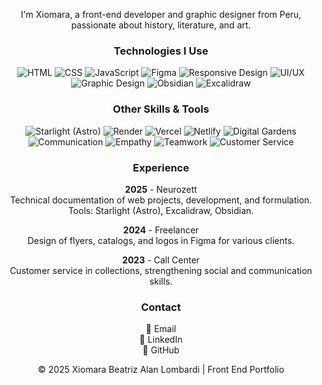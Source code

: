 
<!-- Short description -->
<p align="center">
  I'm Xiomara, a front-end developer and graphic designer from Peru, passionate about history, literature, and art.
</p>

<!-- Technologies section -->
<h3 align="center">Technologies I Use</h3>
<p align="center">
  <img src="https://img.shields.io/badge/HTML-E34F26.svg?logo=html5&logoColor=white" alt="HTML" />
  <img src="https://img.shields.io/badge/CSS-1572B6.svg?logo=css3&logoColor=white" alt="CSS" />
  <img src="https://img.shields.io/badge/JavaScript-F7DF1E.svg?logo=javascript&logoColor=black" alt="JavaScript" />
  <img src="https://img.shields.io/badge/Figma-F24E1E.svg?logo=figma&logoColor=white" alt="Figma" />
  <img src="https://img.shields.io/badge/Responsive%20Design-000000.svg?logo=responsive-design&logoColor=white" alt="Responsive Design" />
  <img src="https://img.shields.io/badge/UI%2FUX-0A0A0A.svg?logo=adobe-creative-cloud&logoColor=white" alt="UI/UX" />
  <img src="https://img.shields.io/badge/Graphic%20Design-FF6F61.svg?logo=adobe-illustrator&logoColor=white" alt="Graphic Design" />
  <img src="https://img.shields.io/badge/Obsidian-483699.svg?logo=obsidian&logoColor=white" alt="Obsidian" />
  <img src="https://img.shields.io/badge/Excalidraw-000000.svg?logo=excalidraw&logoColor=white" alt="Excalidraw" />
</p>

<h3 align="center">Other Skills & Tools</h3>
<p align="center">
  <img src="https://img.shields.io/badge/Starlight%20(Astro)-FF5D01.svg?logo=astro&logoColor=white" alt="Starlight (Astro)" />
  <img src="https://img.shields.io/badge/Render-46A2F1.svg?logo=render&logoColor=white" alt="Render" />
  <img src="https://img.shields.io/badge/Vercel-000000.svg?logo=vercel&logoColor=white" alt="Vercel" />
  <img src="https://img.shields.io/badge/Netlify-00C7B7.svg?logo=netlify&logoColor=white" alt="Netlify" />
  <img src="https://img.shields.io/badge/Digital%20Gardens-228B22.svg?logo=garden&logoColor=white" alt="Digital Gardens" />
  <img src="https://img.shields.io/badge/Communication-007ACC.svg?logo=wechat&logoColor=white" alt="Communication" />
  <img src="https://img.shields.io/badge/Empathy-FFC107.svg?logo=empathy&logoColor=black" alt="Empathy" />
  <img src="https://img.shields.io/badge/Teamwork-6DB33F.svg?logo=teamwork&logoColor=white" alt="Teamwork" />
  <img src="https://img.shields.io/badge/Customer%20Service-29A19C.svg?logo=customer-service&logoColor=white" alt="Customer Service" />
</p>

<h3 align="center">Experience</h3>
<p align="center">
  <strong>2025</strong> - Neurozett<br/>
  Technical documentation of web projects, development, and formulation.<br/>
  Tools: Starlight (Astro), Excalidraw, Obsidian.
</p>
<p align="center">
  <strong>2024</strong> - Freelancer<br/>
  Design of flyers, catalogs, and logos in Figma for various clients.
</p>
<p align="center">
  <strong>2023</strong> - Call Center<br/>
  Customer service in collections, strengthening social and communication skills.
</p>

<h3 align="center">Contact</h3>
<p align="center">
  📧 Email<br/>
  💼 LinkedIn<br/>
  🐙 GitHub
</p>

<p align="center">
  © 2025 Xiomara Beatriz Alan Lombardi | Front End Portfolio
</p>
